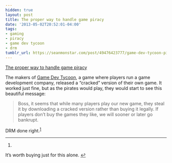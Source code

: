 ```yaml
---
hidden: true
layout: post
title: The proper way to handle game piracy
date: '2013-05-02T20:52:01-04:00'
tags:
- gaming
- piracy
- game dev tycoon
- drm
tumblr_url: https://seanmonstar.com/post/49476423777/game-dev-tycoon-piracy
---
```

[The proper way to handle game piracy](http://www.greenheartgames.com/2013/04/29/what-happens-when-pirates-play-a-game-development-simulator-and-then-go-bankrupt-because-of-piracy/)  

The makers of [Game Dev Tycoon](http://www.greenheartgames.com/app/game-dev-tycoon/), a game where players run a game development company, released a “cracked” version of their own game. It worked just fine, but as the pirates would play, they would start to see this beautiful message:

> Boss, it seems that while many players play our new game, they steal it by downloading a cracked version rather than buying it legally. If players don’t buy the games they like, we will sooner or later go bankrupt.

DRM done right.<sup id="fnref:1"><a href="#fn:1" class="footnote-ref" role="doc-noteref">1</a></sup>

* * *

1. 

It’s worth buying just for this alone.&nbsp;[↩︎](#fnref:1)

